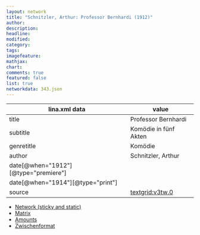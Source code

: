 ```yaml
---
layout: network
title: "Schnitzler, Arthur: Professor Bernhardi (1912)"
author:
description:
headline:
modified:
category:
tags:
imagefeature: 
mathjax: 
chart: 
comments: true
featured: false
list: true
networkdata: 343.json
---
```

lina.xml data  | value
------------- | -------------
title|Professor Bernhardi
subtitle|Komödie in fünf Akten
genretitle|Komödie
author|Schnitzler, Arthur
date[@when="1912"][@type="premiere"]|
date[@when="1914"][@type="print"]|
source|[textgrid:v3tw.0](https://textgridlab.org/1.0/tgcrud-public/rest/textgrid:v3tw.0/data)



* [Network (sticky and static)](/linas/network343)
* [Matrix](/linas/matrix343)
* [Amounts](/linas/amount343)
* [Zwischenformat](/linas/lina343 )
